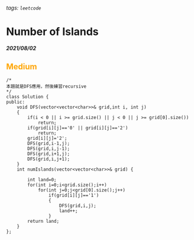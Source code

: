 ###### tags: `leetcode`
<style>
.orange {
  color: #FFA600;
}
.green{
  color: #00FF00;
}
.red{
  color: #FF0000;
}
</style>

# Number of Islands
***2021/08/02***
## <span class="orange">Medium</span>
```cpp=
/*
本題就是DFS應用，然後練習recursive
*/
class Solution {
public:
    void DFS(vector<vector<char>>& grid,int i, int j)
    {
        if(i < 0 || i >= grid.size() || j < 0 || j >= grid[0].size())
            return;
        if(grid[i][j]=='0' || grid[i][j]=='2')
            return;
        grid[i][j]='2';
        DFS(grid,i-1,j);
        DFS(grid,i,j-1);
        DFS(grid,i+1,j);
        DFS(grid,i,j+1);
    }
    int numIslands(vector<vector<char>>& grid) {
        
        int land=0;
        for(int i=0;i<grid.size();i++)
            for(int j=0;j<grid[0].size();j++)
                if(grid[i][j]=='1')
                {
                    DFS(grid,i,j);
                    land++;
                }
        return land;
    }
};
```